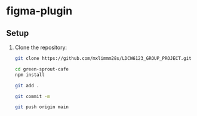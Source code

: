 # figma-plugin

## Setup
1. Clone the repository:
   ```bash
   git clone https://github.com/mxlimmm28s/LDCW6123_GROUP_PROJECT.git

   cd green-sprout-cafe
   npm install

   git add .

   git commit -m

   git push origin main
